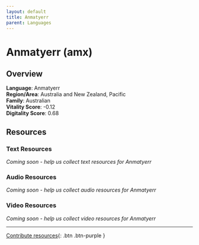 ```yaml
---
layout: default
title: Anmatyerr
parent: Languages
---
```


# Anmatyerr (amx)

## Overview

**Language**: Anmatyerr  
**Region/Area**: Australia and New Zealand, Pacific  
**Family**: Australian  
**Vitality Score**: -0.12  
**Digitality Score**: 0.68  

## Resources

### Text Resources
*Coming soon - help us collect text resources for Anmatyerr*

### Audio Resources
*Coming soon - help us collect audio resources for Anmatyerr*

### Video Resources
*Coming soon - help us collect video resources for Anmatyerr*

---

[Contribute resources](https://fairtrain.github.io/){: .btn .btn-purple }
